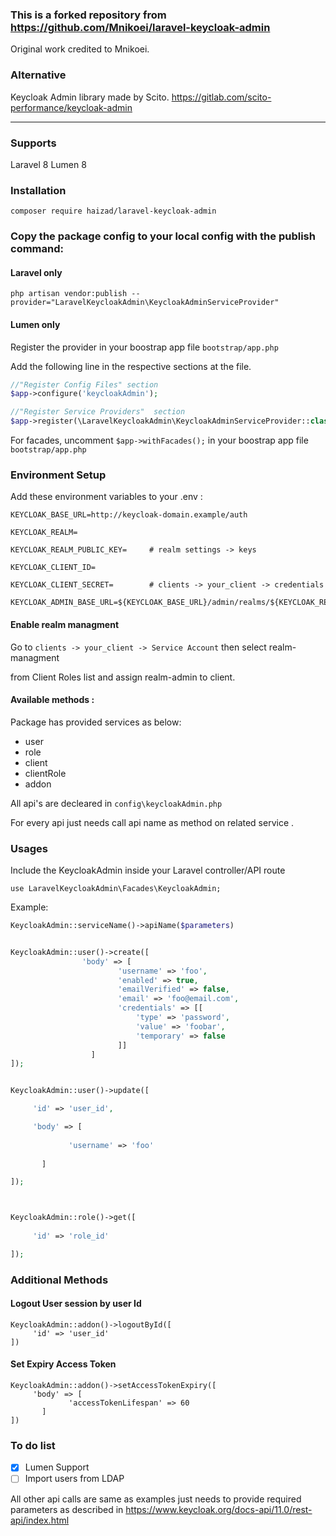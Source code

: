 ### This is a forked repository from https://github.com/Mnikoei/laravel-keycloak-admin

Original work credited to Mnikoei. 

### Alternative

Keycloak Admin library made by Scito. 
https://gitlab.com/scito-performance/keycloak-admin

--------

### Supports
Laravel 8
Lumen 8

### Installation

```
composer require haizad/laravel-keycloak-admin
```

### Copy the package config to your local config with the publish command:

#### Laravel only
```shell
php artisan vendor:publish --provider="LaravelKeycloakAdmin\KeycloakAdminServiceProvider"
```

#### Lumen only

Register the provider in your boostrap app file ```bootstrap/app.php```

Add the following line in the respective  sections at the file. 

```php
//"Register Config Files" section
$app->configure('keycloakAdmin');

//"Register Service Providers"  section
$app->register(\LaravelKeycloakAdmin\KeycloakAdminServiceProvider::class);
```
For facades, uncomment ```$app->withFacades();``` in your boostrap app file ```bootstrap/app.php```

### Environment Setup

Add these environment variables to your .env :


```
KEYCLOAK_BASE_URL=http://keycloak-domain.example/auth

KEYCLOAK_REALM=                

KEYCLOAK_REALM_PUBLIC_KEY=     # realm settings -> keys 

KEYCLOAK_CLIENT_ID=            

KEYCLOAK_CLIENT_SECRET=        # clients -> your_client -> credentials 

KEYCLOAK_ADMIN_BASE_URL=${KEYCLOAK_BASE_URL}/admin/realms/${KEYCLOAK_REALM} 
```



#### Enable realm managment

Go to ```clients -> your_client -> Service Account``` then select realm-managment

from Client Roles list and assign realm-admin to client.



#### Available methods : 


Package has provided services as below:

* user
* role
* client
* clientRole
* addon




All api's are decleared in ```config\keycloakAdmin.php```
 
For every api just needs call api name as method on related service .

### Usages

Include the KeycloakAdmin inside your Laravel controller/API route
```
use LaravelKeycloakAdmin\Facades\KeycloakAdmin;
```

Example:
```php
KeycloakAdmin::serviceName()->apiName($parameters)


KeycloakAdmin::user()->create([
                'body' => [
                        'username' => 'foo',
                        'enabled' => true,
                        'emailVerified' => false,
                        'email' => 'foo@email.com',
                        'credentials' => [[
                            'type' => 'password',
                            'value' => 'foobar',
                            'temporary' => false
                        ]]
                  ]
]);


KeycloakAdmin::user()->update([

     'id' => 'user_id',

     'body' => [
             
             'username' => 'foo'
              
       ]

]);



KeycloakAdmin::role()->get([
      
     'id' => 'role_id'

]);
```

### Additional Methods 

#### Logout User session by user Id

```
KeycloakAdmin::addon()->logoutById([
     'id' => 'user_id'
])
```

#### Set Expiry Access Token

```
KeycloakAdmin::addon()->setAccessTokenExpiry([
     'body' => [
             'accessTokenLifespan' => 60
       ]
])

```

### To do list
 - [x] Lumen Support
 - [ ] Import users from LDAP

All other api calls are same as examples just needs to provide required parameters as described in https://www.keycloak.org/docs-api/11.0/rest-api/index.html
